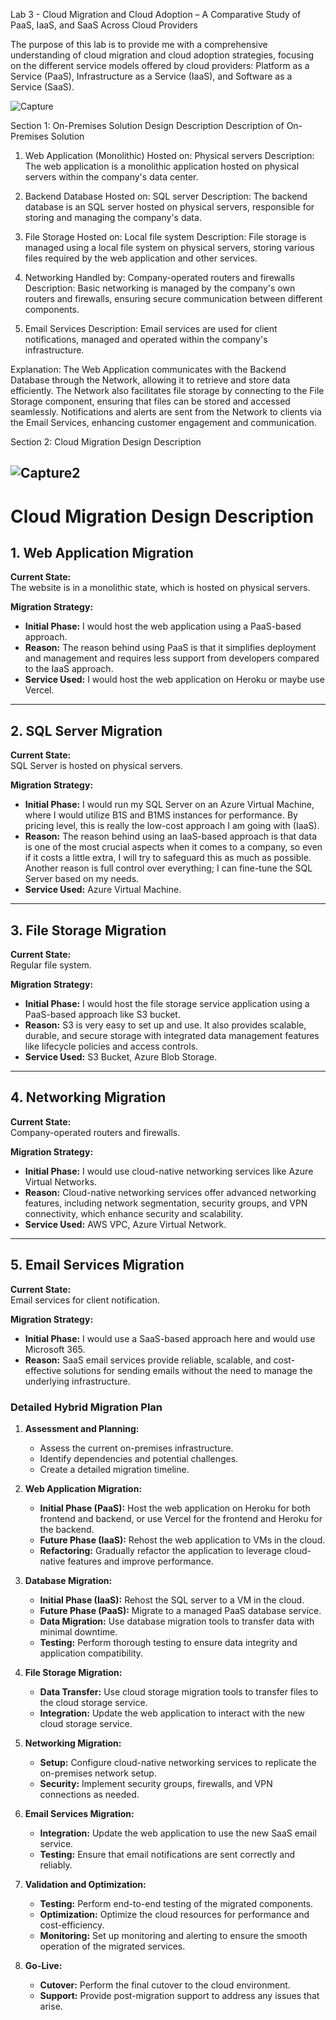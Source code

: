 Lab 3 - Cloud Migration and Cloud Adoption – A Comparative Study of PaaS, IaaS, and SaaS Across Cloud Providers

The purpose of this lab is to provide me with a comprehensive understanding of cloud migration and cloud adoption strategies, focusing on the different service models offered by cloud providers: Platform as a Service (PaaS), Infrastructure as a Service (IaaS), and Software as a Service (SaaS).

![Capture](https://github.com/user-attachments/assets/329ec5fe-c295-4cad-9240-9ce98954ddaf)

Section 1: On-Premises Solution Design Description
Description of On-Premises Solution

1. Web Application (Monolithic)
Hosted on: Physical servers
Description: The web application is a monolithic application hosted on physical servers within the company's data center.

2. Backend Database
Hosted on: SQL server
Description: The backend database is an SQL server hosted on physical servers, responsible for storing and managing the company's data.

3. File Storage
Hosted on: Local file system
Description: File storage is managed using a local file system on physical servers, storing various files required by the web application and other services.

4. Networking
Handled by: Company-operated routers and firewalls
Description: Basic networking is managed by the company's own routers and firewalls, ensuring secure communication between different components.

5. Email Services
Description: Email services are used for client notifications, managed and operated within the company's infrastructure.

Explanation: The Web Application communicates with the Backend Database through the Network, allowing it to retrieve and store data efficiently. The Network also facilitates file storage by connecting to the File Storage component, ensuring that files can be stored and accessed seamlessly. Notifications and alerts are sent from the Network to clients via the Email Services, enhancing customer engagement and communication.

Section 2: Cloud Migration Design Description

![Capture2](https://github.com/user-attachments/assets/c7e0e695-9085-4f20-9174-8a3e5bfc08fa)
---

# Cloud Migration Design Description

## 1. Web Application Migration

**Current State:**  
The website is in a monolithic state, which is hosted on physical servers.

**Migration Strategy:**  
- **Initial Phase:** I would host the web application using a PaaS-based approach.
- **Reason:** The reason behind using PaaS is that it simplifies deployment and management and requires less support from developers compared to the IaaS approach.
- **Service Used:** I would host the web application on Heroku or maybe use Vercel.

---

## 2. SQL Server Migration

**Current State:**  
SQL Server is hosted on physical servers.

**Migration Strategy:**  
- **Initial Phase:** I would run my SQL Server on an Azure Virtual Machine, where I would utilize B1S and B1MS instances for performance. By pricing level, this is really the low-cost approach I am going with (IaaS).
- **Reason:** The reason behind using an IaaS-based approach is that data is one of the most crucial aspects when it comes to a company, so even if it costs a little extra, I will try to safeguard this as much as possible. Another reason is full control over everything; I can fine-tune the SQL Server based on my needs.
- **Service Used:** Azure Virtual Machine.

---

## 3. File Storage Migration

**Current State:**  
Regular file system.

**Migration Strategy:**  
- **Initial Phase:** I would host the file storage service application using a PaaS-based approach like S3 bucket.
- **Reason:** S3 is very easy to set up and use. It also provides scalable, durable, and secure storage with integrated data management features like lifecycle policies and access controls.
- **Service Used:** S3 Bucket, Azure Blob Storage.

---

## 4. Networking Migration

**Current State:**  
Company-operated routers and firewalls.

**Migration Strategy:**  
- **Initial Phase:** I would use cloud-native networking services like Azure Virtual Networks.
- **Reason:** Cloud-native networking services offer advanced networking features, including network segmentation, security groups, and VPN connectivity, which enhance security and scalability.
- **Service Used:** AWS VPC, Azure Virtual Network.

---

## 5. Email Services Migration

**Current State:**  
Email services for client notification.

**Migration Strategy:**  
- **Initial Phase:** I would use a SaaS-based approach here and would use Microsoft 365.
- **Reason:** SaaS email services provide reliable, scalable, and cost-effective solutions for sending emails without the need to manage the underlying infrastructure.

### Detailed Hybrid Migration Plan

1. **Assessment and Planning:**
   - Assess the current on-premises infrastructure.
   - Identify dependencies and potential challenges.
   - Create a detailed migration timeline.

2. **Web Application Migration:**
   - **Initial Phase (PaaS):** Host the web application on Heroku for both frontend and backend, or use Vercel for the frontend and Heroku for the backend.
   - **Future Phase (IaaS):** Rehost the web application to VMs in the cloud.
   - **Refactoring:** Gradually refactor the application to leverage cloud-native features and improve performance.

3. **Database Migration:**
   - **Initial Phase (IaaS):** Rehost the SQL server to a VM in the cloud.
   - **Future Phase (PaaS):** Migrate to a managed PaaS database service.
   - **Data Migration:** Use database migration tools to transfer data with minimal downtime.
   - **Testing:** Perform thorough testing to ensure data integrity and application compatibility.

4. **File Storage Migration:**
   - **Data Transfer:** Use cloud storage migration tools to transfer files to the cloud storage service.
   - **Integration:** Update the web application to interact with the new cloud storage service.

5. **Networking Migration:**
   - **Setup:** Configure cloud-native networking services to replicate the on-premises network setup.
   - **Security:** Implement security groups, firewalls, and VPN connections as needed.

6. **Email Services Migration:**
   - **Integration:** Update the web application to use the new SaaS email service.
   - **Testing:** Ensure that email notifications are sent correctly and reliably.

7. **Validation and Optimization:**
   - **Testing:** Perform end-to-end testing of the migrated components.
   - **Optimization:** Optimize the cloud resources for performance and cost-efficiency.
   - **Monitoring:** Set up monitoring and alerting to ensure the smooth operation of the migrated services.

8. **Go-Live:**
   - **Cutover:** Perform the final cutover to the cloud environment.
   - **Support:** Provide post-migration support to address any issues that arise.




